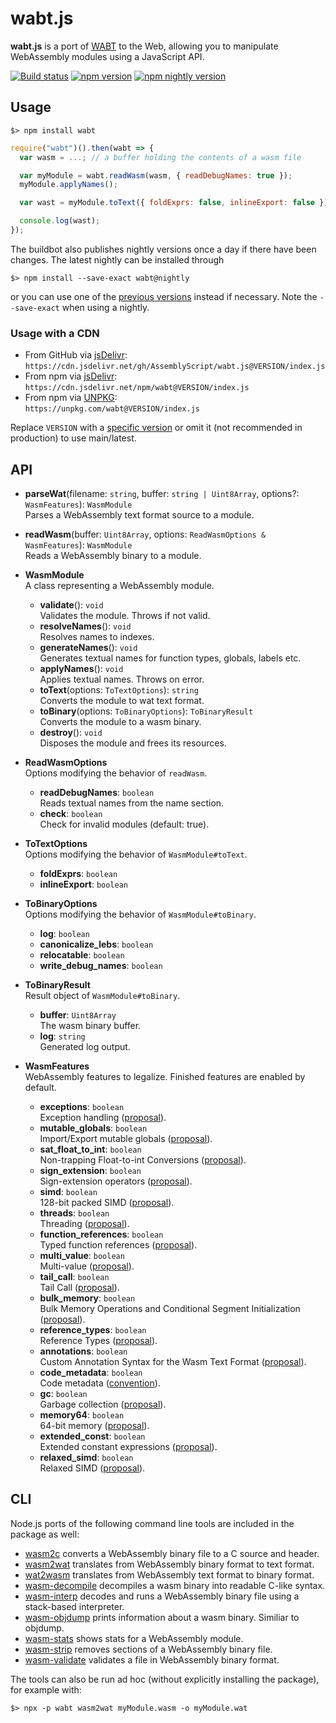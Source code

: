 wabt.js
=======

**wabt.js** is a port of [WABT](https://github.com/WebAssembly/wabt) to the Web, allowing you to manipulate WebAssembly modules using a JavaScript API.

<a href="https://github.com/AssemblyScript/wabt.js/actions?query=workflow%3ABuild"><img src="https://img.shields.io/github/actions/workflow/status/AssemblyScript/wabt.js/build.yml?branch=main&label=build&logo=github" alt="Build status" /></a>
<a href="https://www.npmjs.com/package/wabt"><img src="https://img.shields.io/npm/v/wabt.svg?label=latest&color=007acc&logo=npm" alt="npm version" /></a>
<a href="https://www.npmjs.com/package/wabt"><img src="https://img.shields.io/npm/v/wabt/nightly.svg?label=nightly&color=007acc&logo=npm" alt="npm nightly version" /></a>

Usage
-----

```
$> npm install wabt
```

```js
require("wabt")().then(wabt => {
  var wasm = ...; // a buffer holding the contents of a wasm file

  var myModule = wabt.readWasm(wasm, { readDebugNames: true });
  myModule.applyNames();

  var wast = myModule.toText({ foldExprs: false, inlineExport: false });

  console.log(wast);
});
```

The buildbot also publishes nightly versions once a day if there have been changes. The latest nightly can be installed through

```
$> npm install --save-exact wabt@nightly
```

or you can use one of the [previous versions](https://github.com/AssemblyScript/wabt.js/tags) instead if necessary. Note the `--save-exact` when using a nightly.

### Usage with a CDN

  * From GitHub via [jsDelivr](https://www.jsdelivr.com):<br />
    `https://cdn.jsdelivr.net/gh/AssemblyScript/wabt.js@VERSION/index.js`
  * From npm via [jsDelivr](https://www.jsdelivr.com):<br />
    `https://cdn.jsdelivr.net/npm/wabt@VERSION/index.js`
  * From npm via [UNPKG](https://unpkg.com):<br />
    `https://unpkg.com/wabt@VERSION/index.js`

  Replace `VERSION` with a [specific version](https://github.com/AssemblyScript/wabt.js/releases) or omit it (not recommended in production) to use main/latest.


API
---

* **parseWat**(filename: `string`, buffer: `string | Uint8Array`, options?: `WasmFeatures`): `WasmModule`<br />
  Parses a WebAssembly text format source to a module.
* **readWasm**(buffer: `Uint8Array`, options: `ReadWasmOptions & WasmFeatures`): `WasmModule`<br />
  Reads a WebAssembly binary to a module.

* **WasmModule**<br />
  A class representing a WebAssembly module.

  * **validate**(): `void`<br />
    Validates the module. Throws if not valid.
  * **resolveNames**(): `void`<br />
    Resolves names to indexes.
  * **generateNames**(): `void`<br />
    Generates textual names for function types, globals, labels etc.
  * **applyNames**(): `void`<br />
    Applies textual names. Throws on error.
  * **toText**(options: `ToTextOptions`): `string`<br />
    Converts the module to wat text format.
  * **toBinary**(options: `ToBinaryOptions`): `ToBinaryResult`<br />
    Converts the module to a wasm binary.
  * **destroy**(): `void`<br />
    Disposes the module and frees its resources.

* **ReadWasmOptions**<br />
  Options modifying the behavior of `readWasm`.

   * **readDebugNames**: `boolean`<br />
     Reads textual names from the name section.
   * **check**: `boolean`<br/>
     Check for invalid modules (default: true).

* **ToTextOptions**<br />
  Options modifying the behavior of `WasmModule#toText`.

  * **foldExprs**: `boolean`
  * **inlineExport**: `boolean`

* **ToBinaryOptions**<br />
  Options modifying the behavior of `WasmModule#toBinary`.

  * **log**: `boolean`
  * **canonicalize_lebs**: `boolean`
  * **relocatable**: `boolean`
  * **write_debug_names**: `boolean`

* **ToBinaryResult**<br />
  Result object of `WasmModule#toBinary`.

  * **buffer**: `Uint8Array`<br />
    The wasm binary buffer.
  * **log**: `string`<br />
    Generated log output.

* **WasmFeatures**<br />
  WebAssembly features to legalize. Finished features are enabled by default.

  * **exceptions**: `boolean`<br />
    Exception handling ([proposal](https://github.com/WebAssembly/exception-handling)).
  * **mutable_globals**: `boolean`<br />
    Import/Export mutable globals ([proposal](https://github.com/WebAssembly/mutable-global)).
  * **sat_float_to_int**: `boolean`<br />
    Non-trapping Float-to-int Conversions ([proposal](https://github.com/WebAssembly/nontrapping-float-to-int-conversions)).
  * **sign_extension**: `boolean`<br />
    Sign-extension operators ([proposal](https://github.com/WebAssembly/sign-extension-ops)).
  * **simd**: `boolean`<br />
    128-bit packed SIMD ([proposal](https://github.com/WebAssembly/simd)).
  * **threads**: `boolean`<br />
    Threading ([proposal](https://github.com/WebAssembly/threads)).
  * **function_references**: `boolean`<br />
    Typed function references ([proposal](https://github.com/WebAssembly/function-references)).
  * **multi_value**: `boolean`<br />
    Multi-value ([proposal](https://github.com/WebAssembly/multi-value)).
  * **tail_call**: `boolean`<br />
    Tail Call ([proposal](https://github.com/WebAssembly/tail-call)).
  * **bulk_memory**: `boolean`<br />
    Bulk Memory Operations and Conditional Segment Initialization ([proposal](https://github.com/WebAssembly/bulk-memory-operations)).
  * **reference_types**: `boolean`<br />
    Reference Types ([proposal](https://github.com/WebAssembly/reference-types)).
  * **annotations**: `boolean`<br />
    Custom Annotation Syntax for the Wasm Text Format ([proposal](https://github.com/WebAssembly/annotations)).
  * **code_metadata**: `boolean`<br />
    Code metadata ([convention](https://github.com/WebAssembly/tool-conventions/blob/main/CodeMetadata.md)).
  * **gc**: `boolean`<br />
    Garbage collection ([proposal](https://github.com/WebAssembly/gc)).
  * **memory64**: `boolean`<br />
    64-bit memory ([proposal](https://github.com/WebAssembly/memory64)).
  * **extended_const**: `boolean`<br />
    Extended constant expressions ([proposal](https://github.com/WebAssembly/extended-const)).
  * **relaxed_simd**: `boolean`<br />
    Relaxed SIMD ([proposal](https://github.com/WebAssembly/relaxed-simd)).

CLI
---

Node.js ports of the following command line tools are included in the package as well:

* [wasm2c](https://webassembly.github.io/wabt/doc/wasm2c.1.html) converts a WebAssembly binary file to a C source and header.
* [wasm2wat](https://webassembly.github.io/wabt/doc/wasm2wat.1.html) translates from WebAssembly binary format to text format.
* [wat2wasm](https://webassembly.github.io/wabt/doc/wat2wasm.1.html) translates from WebAssembly text format to binary format.
* [wasm-decompile](https://webassembly.github.io/wabt/doc/wasm-decompile.1.html) decompiles a wasm binary into readable C-like syntax.
* [wasm-interp](https://webassembly.github.io/wabt/doc/wasm-interp.1.html) decodes and runs a WebAssembly binary file using a stack-based interpreter.
* [wasm-objdump](https://webassembly.github.io/wabt/doc/wasm-objdump.1.html) prints information about a wasm binary. Similiar to objdump.
* [wasm-stats](https://webassembly.github.io/wabt/doc/wasm-stats.1.html) shows stats for a WebAssembly module.
* [wasm-strip](https://webassembly.github.io/wabt/doc/wasm-strip.1.html) removes sections of a WebAssembly binary file.
* [wasm-validate](https://webassembly.github.io/wabt/doc/wasm-validate.1.html) validates a file in WebAssembly binary format.

The tools can also be run ad hoc (without explicitly installing the package), for example with:

```
$> npx -p wabt wasm2wat myModule.wasm -o myModule.wat
```
